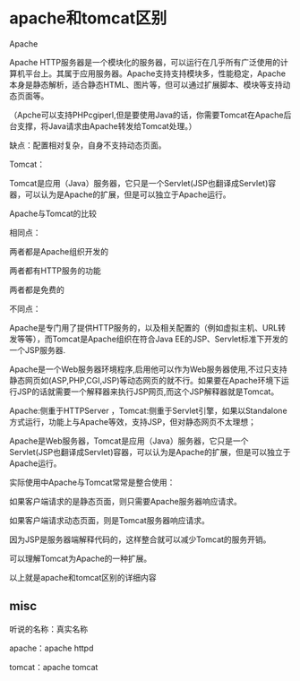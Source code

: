# apache和tomcat区别

Apache

Apache HTTP服务器是一个模块化的服务器，可以运行在几乎所有广泛使用的计算机平台上。其属于应用服务器。Apache支持支持模块多，性能稳定，Apache本身是静态解析，适合静态HTML、图片等，但可以通过扩展脚本、模块等支持动态页面等。

（Apche可以支持PHPcgiperl,但是要使用Java的话，你需要Tomcat在Apache后台支撑，将Java请求由Apache转发给Tomcat处理。）

缺点：配置相对复杂，自身不支持动态页面。

Tomcat：

Tomcat是应用（Java）服务器，它只是一个Servlet(JSP也翻译成Servlet)容器，可以认为是Apache的扩展，但是可以独立于Apache运行。

Apache与Tomcat的比较

相同点：

两者都是Apache组织开发的

两者都有HTTP服务的功能

两者都是免费的

不同点：

Apache是专门用了提供HTTP服务的，以及相关配置的（例如虚拟主机、URL转发等等），而Tomcat是Apache组织在符合Java EE的JSP、Servlet标准下开发的一个JSP服务器.

Apache是一个Web服务器环境程序,启用他可以作为Web服务器使用,不过只支持静态网页如(ASP,PHP,CGI,JSP)等动态网页的就不行。如果要在Apache环境下运行JSP的话就需要一个解释器来执行JSP网页,而这个JSP解释器就是Tomcat。

Apache:侧重于HTTPServer ，Tomcat:侧重于Servlet引擎，如果以Standalone方式运行，功能上与Apache等效，支持JSP，但对静态网页不太理想；

Apache是Web服务器，Tomcat是应用（Java）服务器，它只是一个Servlet(JSP也翻译成Servlet)容器，可以认为是Apache的扩展，但是可以独立于Apache运行。

实际使用中Apache与Tomcat常常是整合使用：

如果客户端请求的是静态页面，则只需要Apache服务器响应请求。

如果客户端请求动态页面，则是Tomcat服务器响应请求。

因为JSP是服务器端解释代码的，这样整合就可以减少Tomcat的服务开销。

可以理解Tomcat为Apache的一种扩展。

以上就是apache和tomcat区别的详细内容

## misc

听说的名称：真实名称

apache：apache httpd

tomcat：apache tomcat